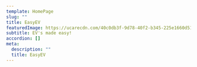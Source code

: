 ```yaml
---
template: HomePage
slug: ""
title: EasyEV
featuredImage: https://ucarecdn.com/40c0db3f-9d78-40f2-b345-225e1660d519/
subtitle: EV's made easy!
accordion: []
meta:
  description: ""
  title: EasyEV
---
```

